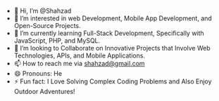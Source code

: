 - 👋 Hi, I’m @Shahzad
- 👀 I’m interested in web Development, Mobile App Development, and Open-Source Projects.
- 🌱 I’m currently learning Full-Stack Development, Specifically with JavaScript, PHP, and MySQL.
- 💞️ I’m looking to Collaborate on Innovative Projects that Involve Web Technologies, APIs, and Mobile Applications.
- 📫 How to reach me via shahzad@gmail.com
- 😄 Pronouns: He
- ⚡ Fun fact: I Love Solving Complex Coding Problems and Also Enjoy Outdoor Adventures!

<!---
Shahzadonlyon/Shahzadonlyon is a ✨ special ✨ repository because its `README.md` (this file) appears on your GitHub profile.
You can click the Preview link to take a look at your changes.
--->
